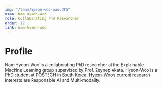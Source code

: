 ```yaml
---
img: "/team/hyeon-woo-nam.JPG"
name: Nam Hyeon-Woo
role: Collaborating PhD Researcher
order: 12
link: nam-hyeon-woo
---
```


# Profile

Nam Hyeon-Woo is a collaborating PhD researcher at the Explainable Machine Learning group supervised by Prof. Zeynep Akata. Hyeon-Woo is a PhD student at POSTECH in South Korea. Hyeon-Woo’s current research interests are Responsible AI and Multi-modality.